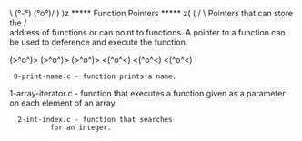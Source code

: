 \ (°-°)	   				  (°o°)/
   ) )z	  ***** Function Pointers *****   z( (
  /  \	   Pointers that can store the     /  \
	address of functions or can point
   to functions. A pointer to a function can
 be used to deference and execute the function.

(>^o^)> (>^o^)> (>^o^)>  <(^o^<) <(^o^<) <(^o^<)

     0-print-name.c - function prints a name.

 1-array-iterator.c - function that executes a
		      function given as a 
                      parameter on each element
                      of an array.

      2-int-index.c - function that searches
		      for an integer.
